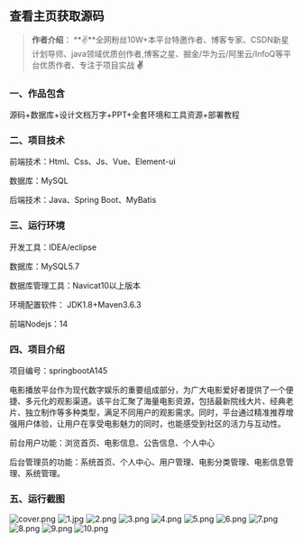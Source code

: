  
## 查看主页获取源码

> **作者介绍**： **✌**全网粉丝10W+本平台特邀作者、博客专家、CSDN新星计划导师、java领域优质创作者,博客之星、掘金/华为云/阿里云/InfoQ等平台优质作者、专注于项目实战 **✌**

  

### 一、作品包含

源码+数据库+设计文档万字+PPT+全套环境和工具资源+部署教程

### 二、项目技术

前端技术：Html、Css、Js、Vue、Element-ui

数据库：MySQL

后端技术：Java、Spring Boot、MyBatis

  

### 三、运行环境

开发工具：IDEA/eclipse

数据库：MySQL5.7

数据库管理工具：Navicat10以上版本

环境配置软件： JDK1.8+Maven3.6.3

前端Nodejs：14


### 四、项目介绍
项目编号：springbootA145

电影播放平台作为现代数字娱乐的重要组成部分，为广大电影爱好者提供了一个便捷、多元化的观影渠道。该平台汇聚了海量电影资源，包括最新院线大片、经典老片、独立制作等多种类型，满足不同用户的观影需求。同时，平台通过精准推荐增强用户体验，让用户在享受电影魅力的同时，也能感受到社区的活力与互动性。

前台用户功能：浏览首页、电影信息、公告信息、个人中心

后台管理员的功能：系统首页、个人中心、用户管理、电影分类管理、电影信息管理、系统管理。

### 五、运行截图

![cover.png](./cover.png)
![1.jpg](./1.jpg)
![2.png](./2.png)
![3.png](./3.png)
![4.png](./4.png)
![5.png](./5.png)
![6.png](./6.png)
![7.png](./7.png)
![8.png](./8.png)
![9.png](./9.png)
![10.png](./10.png)




  

